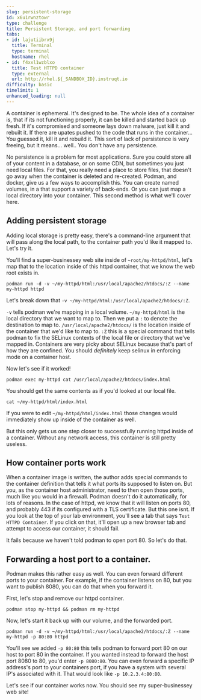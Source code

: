 ```yaml
---
slug: persistent-storage
id: x6u1rwnztowr
type: challenge
title: Persistent Storage, and port forwarding
tabs:
- id: lajutiibrx9j
  title: Terminal
  type: terminal
  hostname: rhel
- id: f4xxl1wzblxo
  title: Test HTTPD container
  type: external
  url: http://rhel.${_SANDBOX_ID}.instruqt.io
difficulty: basic
timelimit: 1
enhanced_loading: null
---
```

A container is ephemeral.  It's designed to be.  The whole idea of a container is, that if its not functioning properly, it can be killed and started back up fresh.  If it's compromised and someone lays down malware, just kill it and rebuilt it.  If there are upates pushed to the code that runs in the container... You guessed it, kill it and rebuild it.  This sort of lack of persistence is very freeing, but it means... well.. You don't have any persistence.

No persistence is a problem for most applications.  Sure you could store all of your content in a database, or on some CDN, but sometimes you just need local files.  For that, you really need a place to store files, that doesn't go away when the container is deleted and re-created.  Podman, and docker, give us a few ways to accomplish this.  You can create named volumes, in a that support a variety of back-ends.  Or you can just map a local directory into your container.  This second method is what we'll cover here.

## Adding persistent storage
Adding local storage is pretty easy, there's a command-line argument that will pass along the local path, to the container path you'd like it mapped to. Let's try it.

You'll find a super-businessey web site inside of `~root/my-httpd/html`, let's map that to the location inside of this httpd container, that we know the web root exists in.

```bash,run
podman run -d -v ~/my-httpd/html:/usr/local/apache2/htdocs/:Z --name my-httpd httpd
```

Let's break down that `-v ~/my-httpd/html:/usr/local/apache2/htdocs/:Z`.

`-v` tells podman we're mapping in a local volume.
`~/my-httpd/html` is the local directory that we want to map to.  Then we put a `:` to denote the destination to map to.
`/usr/local/apache2/htdocs/` is the location inside of the container that we'd like to map to.
`:Z` this is a special command that tells podman to fix the SELinux contexts of the local file or directory that we've mapped in.  Containers are very picky about SELinux because that's part of how they are confined.  You should _definitely_ keep selinux in enforcing mode on a container host.

Now let's see if it worked!

```bash,run
podman exec my-httpd cat /usr/local/apache2/htdocs/index.html
```

You should get the same contents as if you'd looked at our local file.

```bash,run
cat ~/my-httpd/html/index.html
```

If you were to edit `~/my-httpd/html/index.html` those changes would immediately show up inside of the container as well.

But this only gets us one step closer to successfully running httpd inside of a container.  Without any network access, this container is still pretty useless.

## How container ports work
When a container image is written, the author adds special commands to the container definition that tells it what ports its supposed to listen on.  But you, as the container host administrator, need to then open those ports, much like you would in a firewall.  Podman doesn't do it automatically, for lots of reasons.  In the case of httpd, we know that it will listen on ports 80, and probably 443 if its configured with a TLS certificate.  But this one isnt.  If you look at the top of your lab environment, you'll see a tab that says `Test HTTPD Container`.  If you click on that, it'll open up a new browser tab and attempt to access our container, it should fail.

It fails because we haven't told podman to open port 80.  So let's do that.

## Forwarding a host port to a container.

Podman makes this rather easy as well.  You can even forward different ports to your container.  For example, if the container listens on 80, but you want to publish 8080, you can do that when you forward it.

First, let's stop and remove our httpd container.

```bash,run
podman stop my-httpd && podman rm my-httpd
```

Now, let's start it back up with our volume, and the forwarded port.

```bash,run
podman run -d -v ~/my-httpd/html:/usr/local/apache2/htdocs/:Z --name my-httpd -p 80:80 httpd
```

You'll see we added `-p 80:80` this tells podman to forward port 80 on our host to port 80 in the container.  If you wanted instead to forward the host port 8080 to 80, you'd enter `-p 8080:80`.  You can even forward a specific IP address's port to your containers port, if you have a system with several IP's associated with it.  That would look like `-p 10.2.3.4:80:80`.

Let's see if our container works now.  You should see my super-businessey web site!


